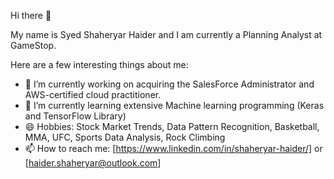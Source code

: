 Hi there 👋

My name is Syed Shaheryar Haider and I am currently a Planning Analyst at GameStop. 

Here are a few interesting things about me: 

- 🔭 I’m currently working on acquiring the SalesForce Administrator and AWS-certified cloud practitioner. 
- 🌱 I’m currently learning extensive Machine learning programming (Keras and TensorFlow Library)
- 😄 Hobbies: Stock Market Trends, Data Pattern Recognition, Basketball, MMA, UFC, Sports Data Analysis, Rock Climbing
- 📫 How to reach me: [https://www.linkedin.com/in/shaheryar-haider/] or [haider.shaheryar@outlook.com]

  
